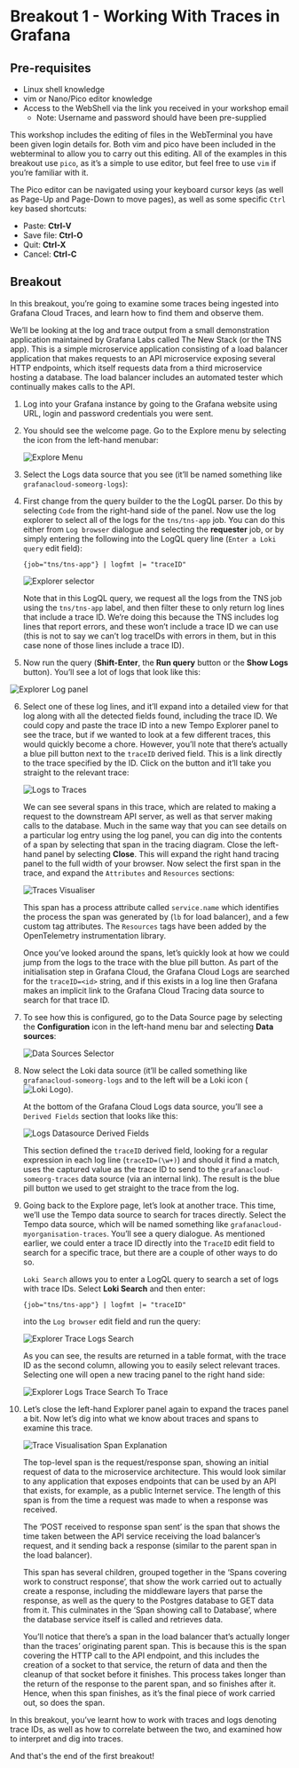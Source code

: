 
# Breakout 1 - Working With Traces in Grafana

## Pre-requisites

* Linux shell knowledge
* vim or Nano/Pico editor knowledge
* Access to the WebShell via the link you received in your workshop email
  * Note: Username and password should have been pre-supplied

This workshop includes the editing of files in the WebTerminal you have been given login details for. Both vim and pico have been included in the webterminal to allow you to carry out this editing. All of the examples in this breakout use `pico`, as it’s a simple to use editor, but feel free to use `vim` if you’re familiar with it.

The Pico editor can be navigated using your keyboard cursor keys (as well as Page-Up and Page-Down to move pages), as well as some specific `Ctrl` key based shortcuts:

* Paste: **Ctrl-V**
* Save file: **Ctrl-O**
* Quit: **Ctrl-X**
* Cancel: **Ctrl-C**

## Breakout

In this breakout, you’re going to examine some traces being ingested into Grafana Cloud Traces, and learn how to find them and observe them.

We’ll be looking at the log and trace output from a small demonstration application maintained by Grafana Labs called The New Stack (or the TNS app). This is a simple microservice application consisting of a load balancer application that makes requests to an API microservice exposing several HTTP endpoints, which itself requests data from a third microservice hosting a database. The load balancer includes an automated tester which continually makes calls to the API.

1. Log into your Grafana instance by going to the Grafana website using URL, login and password credentials you were sent.

2. You should see the welcome page. Go to the Explore menu by selecting the icon from the left-hand menubar:

   ![Explore Menu](images/image1.png)

3. Select the Logs data source that you see (it’ll be named something like `grafanacloud-someorg-logs`):

4. First change from the query builder to the the LogQL parser. Do this by selecting `Code` from the right-hand  side of the panel. Now use the log explorer to select all of the logs for the `tns/tns-app` job.  You can do this either from `Log browser` dialogue and selecting the **requester** job, or by simply entering the following into the LogQL query line (`Enter a Loki query` edit field):

   ```
   {job="tns/tns-app"} | logfmt |= "traceID"
   ```

   ![Explorer selector](images/image6.png)

   Note that in this LogQL query, we request all the logs from the TNS job using the `tns/tns-app` label, and then filter these to only return log lines that include a trace ID. We’re doing this because the TNS includes log lines that report errors, and these won’t include a trace ID we can use (this is not to say we can’t log traceIDs with errors in them, but in this case none of those lines include a trace ID).

5. Now run the query (**Shift-Enter**, the **Run query** button or the **Show Logs** button). You’ll see a lot of logs that look like this:

![Explorer Log panel](images/image28.png)

6. Select one of these log lines, and it’ll expand into a detailed view for that log along with all the detected fields found, including the trace ID. We could copy and paste the trace ID into a new Tempo Explorer panel to see the trace, but if we wanted to look at a few different traces, this would quickly become a chore. However, you’ll note that there’s actually a blue pill button next to the `traceID` derived field. This is a link directly to the trace specified by the ID. Click on the button and it’ll take you straight to the relevant trace:

   ![Logs to Traces](images/image7.png)

   We can see several spans in this trace, which are related to making a request to the downstream API server, as well as that server making calls to the database. Much in the same way that you can see details on a particular log entry using the log panel, you can dig into the contents of a span by selecting that span in the tracing diagram. Close the left-hand panel by selecting **Close**. This will expand the right hand tracing panel to the full width of your browser. Now select the first span in the trace, and expand the `Attributes` and `Resources` sections:

   ![Traces Visualiser](images/image32.png)

   This span has a process attribute called `service.name` which identifies the process the span was generated by (`lb` for load balancer), and a few custom tag attributes. The `Resources` tags have been added by the OpenTelemetry instrumentation library.

   Once you’ve looked around the spans, let’s quickly look at how we could jump from the logs to the trace with the blue pill button. As part of the initialisation step in Grafana Cloud, the Grafana Cloud Logs are searched for the `traceID=<id>` string, and if this exists in a log line then Grafana makes an implicit link to the Grafana Cloud Tracing data source to search for that trace ID.

7. To see how this is configured, go to the Data Source page by selecting the **Configuration** icon in the left-hand menu bar and selecting **Data sources**:

   ![Data Sources Selector](images/data-sources.png)

8. Now select the Loki data source (it’ll be called something like `grafanacloud-someorg-logs` and to the left will be a Loki icon (![Loki Logo](images/image19.png)).

   At the bottom of the Grafana Cloud Logs data source, you’ll see a `Derived Fields` section that looks like this:

   ![Logs Datasource Derived Fields](images/image11.png)

   This section defined the `traceID` derived field, looking for a regular expression in each log line (`traceID=(\w+)`) and should it find a match, uses the captured value as the trace ID to send to the `grafanacloud-someorg-traces` data source (via an internal link). The result is the blue pill button we used to get straight to the trace from the log.

9. Going back to the Explore page, let’s look at another trace. This time, we’ll use the Tempo data source to search for traces directly. Select the Tempo data source, which will be named something like `grafanacloud-myorganisation-traces`. You’ll see a query dialogue. As mentioned earlier, we could enter a trace ID directly into the `TraceID` edit field to search for a specific trace, but there are a couple of other ways to do so.

   `Loki Search` allows you to enter a LogQL query to search a set of logs with trace IDs. Select **Loki Search** and then enter:

   ```
   {job="tns/tns-app"} | logfmt |= "traceID"
   ```

   into the `Log browser` edit field and run the query:

   ![Explorer Trace Logs Search](images/image15.png)

   As you can see, the results are returned in a table format, with the trace ID as the second column, allowing you to easily select relevant traces. Selecting one will open a new tracing panel to the right hand side:

   ![Explorer Logs Trace Search To Trace](images/image27.png)

10. Let’s close the left-hand Explorer panel again to expand the traces panel a bit. Now let’s dig into what we know about traces and spans to examine this trace.

    ![Trace Visualisation Span Explanation](images/image13.png)

    The top-level span is the request/response span, showing an initial request of data to the microservice architecture. This would look similar to any application that exposes endpoints that can be used by an API that exists, for example, as a public Internet service. The length of this span is from the time a request was made to when a response was received.

    The ‘POST received to response span sent’ is the span that shows the time taken between the API service receiving the load balancer’s request, and it sending back a response (similar to the parent span in the load balancer).

    This span has several children, grouped together in the ‘Spans covering work to construct response’, that show the work carried out to actually create a response, including the middleware layers that parse the response, as well as the query to the Postgres database to GET data from it. This culminates in the ‘Span showing call to Database’, where the database service itself is called and retrieves data.

    You’ll notice that there’s a span in the load balancer that’s actually longer than the traces’ originating parent span. This is because this is the span covering the HTTP call to the API endpoint, and this includes the creation of a socket to that service, the return of data and then the cleanup of that socket before it finishes. This process takes longer than the return of the response to the parent span, and so finishes after it. Hence, when this span finishes, as it’s the final piece of work carried out, so does the span.

In this breakout, you’ve learnt how to work with traces and logs denoting trace IDs, as well as how to correlate between the two, and examined how to interpret and dig into traces.

And that's the end of the first breakout!
